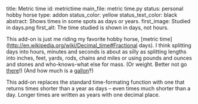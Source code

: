 title: Metric time
id: metrictime
main_file: metric time.py
status: personal hobby horse
type: addon
status_color: yellow
status_text_color: black
abstract: Shows times in some spots as days or years.
first_image: Studied in days.png
first_alt: The time studied is shown in days, not hours.

This add-on is just me riding my favorite hobby horse,
[metric time](http://en.wikipedia.org/wiki/Decimal_time#Fractional
days).
I think splitting days into hours, minutes and seconds is about as
silly as splitting lengths into inches, feet, yards, rods, chains and
miles or using pounds and ounces and stones and who-knows-what else for
mass. (Or weight. Better not go
[there](http://en.wikipedia.org/wiki/Slug (mass))!) (And how much is a
[gallon](http://en.wikipedia.org/wiki/Gallon)‽)

This add-on replaces the standard time-formating function with one
that returns times shorter than a year as days – even times much
shorter than a day. Longer times are written as years with one decimal
place.
